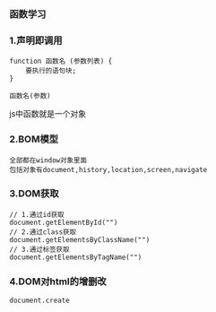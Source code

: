 ### 函数学习

### 1.声明即调用

```
function 函数名 (参数列表) {
    要执行的语句块;
}

函数名(参数)
```
js中函数就是一个对象

### 2.BOM模型

```
全部都在window对象里面
包括对象有document,history,location,screen,navigate
```

### 3.DOM获取

```
// 1.通过id获取
document.getElementById("")
// 2.通过class获取
document.getElementsByClassName("")
// 3.通过标签获取
document.getElementsByTagName("")
```

### 4.DOM对html的增删改

```
document.create
```